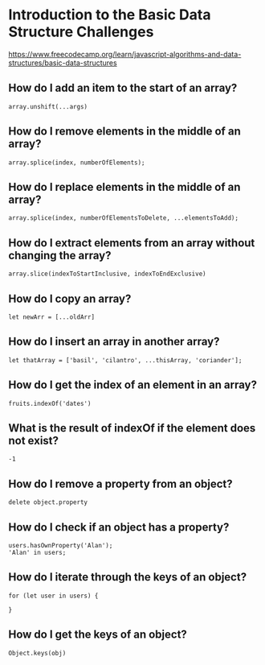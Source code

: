 # Introduction to the Basic Data Structure Challenges

https://www.freecodecamp.org/learn/javascript-algorithms-and-data-structures/basic-data-structures

## How do I add an item to the start of an array?

`array.unshift(...args)`

## How do I remove elements in the middle of an array?

`array.splice(index, numberOfElements);`

## How do I replace elements in the middle of an array?

`array.splice(index, numberOfElementsToDelete, ...elementsToAdd);`

## How do I extract elements from an array without changing the array?

`array.slice(indexToStartInclusive, indexToEndExclusive)`

## How do I copy an array?

`let newArr = [...oldArr]`

## How do I insert an array in another array?

`let thatArray = ['basil', 'cilantro', ...thisArray, 'coriander'];`

## How do I get the index of an element in an array?

`fruits.indexOf('dates')`

## What is the result of indexOf if the element does not exist?

`-1`

## How do I remove a property from an object?

`delete object.property`

## How do I check if an object has a property?

```
users.hasOwnProperty('Alan');
'Alan' in users;
```

## How do I iterate through the keys of an object?

```
for (let user in users) {

}
```

## How do I get the keys of an object?

```
Object.keys(obj)
```
